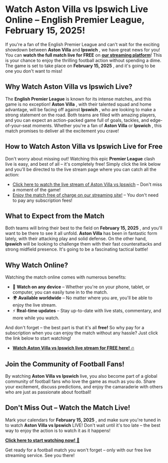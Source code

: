 # Watch Aston Villa vs Ipswich Live Online – English Premier League, February 15, 2025!

If you're a fan of the English Premier League and can't wait for the exciting showdown between **Aston Villa** and **Ipswich** , we have great news for you! You can **watch the full match live for FREE** on [**our streaming platform**](https://tinyurl.com/livestreamfreeo?st=Aston+Villa+vs+Ipswich&si=ghc)! This is your chance to enjoy the thrilling football action without spending a dime. The game is set to take place on **February 15, 2025** , and it's going to be one you don't want to miss!

## Why Watch Aston Villa vs Ipswich Live?

The **English Premier League** is known for its intense matches, and this game is no exception! **Aston Villa** , with their talented squad and home advantage, will be facing off against **Ipswich** , who are looking to make a strong statement on the road. Both teams are filled with amazing players, and you can expect an action-packed game full of goals, tackles, and edge-of-your-seat moments. Whether you're a fan of **Aston Villa** or **Ipswich** , this match promises to deliver all the excitement you crave!

## How to Watch Aston Villa vs Ipswich Live for Free

Don't worry about missing out! Watching this epic **Premier League** clash live is easy, and best of all – it's completely free! Simply click the link below and you'll be directed to the live stream page where you can catch all the action:

- [Click here to watch the live stream of Aston Villa vs Ipswich](https://tinyurl.com/livestreamfreeo?st=Aston+Villa+vs+Ipswich&si=ghc) – Don't miss a moment of the game!
- [Enjoy the match free of charge on our streaming site!](https://tinyurl.com/livestreamfreeo?st=Aston+Villa+vs+Ipswich&si=ghc) – You don't need to pay any subscription fees!

## What to Expect from the Match

Both teams will bring their best to the field on **February 15, 2025** , and you'll want to be there to see it all unfold. **Aston Villa** has been in fantastic form lately, with their attacking play and solid defense. On the other hand, **Ipswich** will be looking to challenge them with their fast counterattacks and strong midfield presence. It's going to be a fascinating tactical battle!

## Why Watch Online?

Watching the match online comes with numerous benefits:

- 📱 **Watch on any device** – Whether you're on your phone, tablet, or computer, you can easily tune in to the match.
- 🌍 **Available worldwide** – No matter where you are, you'll be able to enjoy the live stream.
- ⚡ **Real-time updates** – Stay up-to-date with live stats, commentary, and more while you watch.

And don't forget – the best part is that it's all **free!** So why pay for a subscription when you can enjoy the match without any hassle? Just click the link below to start watching!

- [**Watch Aston Villa vs Ipswich live stream for FREE here!** 🔥](https://tinyurl.com/livestreamfreeo?st=Aston+Villa+vs+Ipswich&si=ghc)

## Join the Community of Football Fans!

By watching **Aston Villa vs Ipswich** live, you also become part of a global community of football fans who love the game as much as you do. Share your excitement, discuss predictions, and enjoy the camaraderie with others who are just as passionate about football!

## Don't Miss Out – Watch the Match Live!

Mark your calendars for **February 15, 2025** , and make sure you're tuned in to watch **Aston Villa vs Ipswich** LIVE! Don't wait until it's too late – the best way to enjoy the action is to watch it as it happens!

[**Click here to start watching now!** 🎉](https://tinyurl.com/livestreamfreeo?st=Aston+Villa+vs+Ipswich&si=ghc)

Get ready for a football match you won't forget – only with our free live streaming service. See you there!
